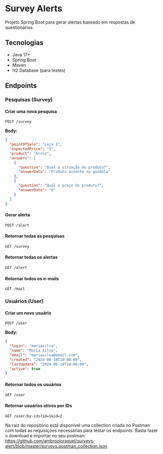 # Survey Alerts

Projeto Spring Boot para gerar alertas baseado em respostas de questionários.

## Tecnologias

- Java 17\+
- Spring Boot
- Maven
- H2 Database (para testes)

## Endpoints

### Pesquisas (Survey)

#### Criar uma nova pesquisa
`POST /survey`

**Body:**
```json
{
  "pointOfSale": "Loja 1",
  "expectedPrice": "5",
  "product": "Arroz",
  "answers": [
    {
      "question": "Qual a situação do produto?",
      "answerData": "Produto ausente na gondola"
    },
    {
      "question": "Qual o preço do produto?",
      "answerData": "6"
    }
  ]
}

```


#### Gerar alerta
`POST /alert`

#### Retornar todas as pesquisas
`GET /survey`

#### Retornar todas os alertas
`GET /alert`
#### Retornar todos os e-mails
`GET /mail`

### Usuários (User)

#### Criar um novo usuário
`POST /user`

**Body:**
```json
{
  "login": "mariasilva",
  "name": "Maria Silva",
  "email": "mariasilva@email.com",
  "created": "2024-06-10T10:00:00",
  "lastUpdate": "2024-06-10T10:00:00",
  "active": true
}

```
#### Retornar todos os usuários
`GET /user`
#### Retornar usuários ativos por IDs
`GET /user/by-ids?id=1&id=2`

Na raiz do repositório está disponível uma collection criada no Postman com todas as requisições necessárias para testar os endpoints. Basta fazer o download e importar no seu postman: https://github.com/ambrozioraquel/surveys-alert/blob/master/surveys.postman_collection.json


